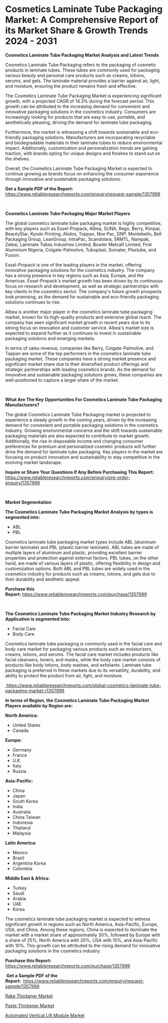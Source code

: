 <p><h1>Cosmetics Laminate Tube Packaging Market: A Comprehensive Report of its Market Share & Growth Trends 2024 - 2031</h1></p><p><strong>Cosmetics Laminate Tube Packaging Market Analysis and Latest Trends</strong></p>
<p><p>Cosmetics Laminate Tube Packaging refers to the packaging of cosmetic products in laminate tubes. These tubes are commonly used for packaging various beauty and personal care products such as creams, lotions, serums, and gels. The laminate material provides a barrier against air, light, and moisture, ensuring the product remains fresh and effective.</p><p>The Cosmetics Laminate Tube Packaging Market is experiencing significant growth, with a projected CAGR of 14.3% during the forecast period. This growth can be attributed to the increasing demand for convenient and innovative packaging solutions in the cosmetics industry. Consumers are increasingly looking for products that are easy to use, portable, and aesthetically pleasing, driving the demand for laminate tube packaging.</p><p>Furthermore, the market is witnessing a shift towards sustainable and eco-friendly packaging solutions. Manufacturers are incorporating recyclable and biodegradable materials in their laminate tubes to reduce environmental impact. Additionally, customization and personalization trends are gaining traction, with brands opting for unique designs and finishes to stand out on the shelves.</p><p>Overall, the Cosmetics Laminate Tube Packaging Market is expected to continue growing as brands focus on enhancing the consumer experience through innovative and sustainable packaging solutions.</p></p>
<p><strong>Get a Sample PDF of the Report:&nbsp;</strong> <a href="https://www.reliableresearchreports.com/enquiry/request-sample/1357999">https://www.reliableresearchreports.com/enquiry/request-sample/1357999</a></p>
<p>&nbsp;</p>
<p><strong>Cosmetics Laminate Tube Packaging Major Market Players</strong></p>
<p><p>The global cosmetics laminate tube packaging market is highly competitive, with key players such as Essel-Propack, Albea, SUNA, Rego, Berry, Kimpai, BeautyStar, Kyodo Printing, Abdos, Toppan, Noe Pac, DNP, Montebello, Bell Packaging Group, LeanGroup, IntraPac, Scandolara, SRMTL, Nampak, Zalesi, Laminate Tubes Industries Limited, Bowler Metcalf Limited, First Aluminium Nigeria, Colgate-Palmolive, Tuboplast, Somater, Plastube, and Fusion.</p><p>Essel-Propack is one of the leading players in the market, offering innovative packaging solutions for the cosmetics industry. The company has a strong presence in key regions such as Asia, Europe, and the Americas. Essel-Propack's market growth has been driven by its continuous focus on research and development, as well as strategic partnerships with key clients in the cosmetics sector. The company's future growth prospects look promising, as the demand for sustainable and eco-friendly packaging solutions continues to rise.</p><p>Albea is another major player in the cosmetics laminate tube packaging market, known for its high-quality products and extensive global reach. The company has seen significant market growth in recent years due to its strong focus on innovation and customer service. Albea's market size is expected to expand further as it continues to invest in sustainable packaging solutions and emerging markets.</p><p>In terms of sales revenue, companies like Berry, Colgate-Palmolive, and Toppan are some of the top performers in the cosmetics laminate tube packaging market. These companies have a strong market presence and significant market share due to their diversified product offerings and strategic partnerships with leading cosmetics brands. As the demand for innovative and sustainable packaging solutions grows, these companies are well-positioned to capture a larger share of the market.</p></p>
<p>&nbsp;</p>
<p><strong>What Are The Key Opportunities For Cosmetics Laminate Tube Packaging Manufacturers?</strong></p>
<p><p>The global Cosmetics Laminate Tube Packaging market is projected to experience a steady growth in the coming years, driven by the increasing demand for convenient and portable packaging solutions in the cosmetics industry. Growing environmental concerns and the shift towards sustainable packaging materials are also expected to contribute to market growth. Additionally, the rise in disposable income and changing consumer preferences for premium and personalized cosmetic products will further drive the demand for laminate tube packaging. Key players in the market are focusing on product innovation and sustainability to stay competitive in the evolving market landscape.</p></p>
<p><strong>Inquire or Share Your Questions If Any Before Purchasing This Report:</strong> <a href="https://www.reliableresearchreports.com/enquiry/pre-order-enquiry/1357999">https://www.reliableresearchreports.com/enquiry/pre-order-enquiry/1357999</a></p>
<p>&nbsp;</p>
<p><strong>Market Segmentation</strong></p>
<p><strong>The Cosmetics Laminate Tube Packaging Market Analysis by types is segmented into:</strong></p>
<p><ul><li>ABL</li><li>PBL</li></ul></p>
<p><p>Cosmetics laminate tube packaging market types include ABL (aluminum barrier laminate) and PBL (plastic barrier laminate). ABL tubes are made of multiple layers of aluminum and plastic, providing excellent barrier properties and protection against external factors. PBL tubes, on the other hand, are made of various layers of plastic, offering flexibility in design and customization options. Both ABL and PBL tubes are widely used in the cosmetics industry for products such as creams, lotions, and gels due to their durability and aesthetic appeal.</p></p>
<p><strong>Purchase this Report:&nbsp;</strong><a href="https://www.reliableresearchreports.com/purchase/1357999">https://www.reliableresearchreports.com/purchase/1357999</a></p>
<p>&nbsp;</p>
<p><strong>The Cosmetics Laminate Tube Packaging Market Industry Research by Application is segmented into:</strong></p>
<p><ul><li>Facial Care</li><li>Body Care</li></ul></p>
<p><p>Cosmetics laminate tube packaging is commonly used in the facial care and body care market for packaging various products such as moisturizers, creams, lotions, and serums. The facial care market includes products like facial cleansers, toners, and masks, while the body care market consists of products like body lotions, body washes, and exfoliants. Laminate tube packaging is preferred in these markets due to its versatility, durability, and ability to protect the product from air, light, and moisture.</p></p>
<p><a href="https://www.reliableresearchreports.com/global-cosmetics-laminate-tube-packaging-market-r1357999">&nbsp;https://www.reliableresearchreports.com/global-cosmetics-laminate-tube-packaging-market-r1357999</a></p>
<p><strong>In terms of Region, the Cosmetics Laminate Tube Packaging Market Players available by Region are:</strong></p>
<p>
    <p> <strong> North America: </strong>
        <ul>
            <li>United States</li>
            <li>Canada</li>
        </ul>
        </p> 
    <p> <strong> Europe: </strong>
        <ul>
            <li>Germany</li>
            <li>France</li>
            <li>U.K.</li>
            <li>Italy</li>
            <li>Russia</li>
        </ul>
        </p> 
    <p> <strong> Asia-Pacific: </strong>
        <ul>
            <li>China</li>
            <li>Japan</li>
            <li>South Korea</li>
            <li>India</li>
            <li>Australia</li>
            <li>China Taiwan</li>
            <li>Indonesia</li>
            <li>Thailand</li>
            <li>Malaysia</li>
        </ul>
        </p> 
    <p> <strong> Latin America: </strong>
        <ul>
            <li>Mexico</li>
            <li>Brazil</li>
            <li>Argentina Korea</li>
            <li>Colombia</li>
        </ul>
        </p> 
    <p> <strong> Middle East & Africa: </strong>
        <ul>
            <li>Turkey</li>
            <li>Saudi</li>
            <li>Arabia</li>
            <li>UAE</li>
            <li>Korea</li>
        </ul>
    </p>
    </p>
<p><p>The cosmetics laminate tube packaging market is expected to witness significant growth in regions such as North America, Asia-Pacific, Europe, USA, and China. Among these regions, China is expected to dominate the market with a market share of approximately 30%, followed by Europe with a share of 25%, North America with 20%, USA with 15%, and Asia-Pacific with 10%. This growth can be attributed to the rising demand for innovative packaging solutions in the cosmetics industry.</p></p>
<p><strong>Purchase this Report: </strong><a href="https://www.reliableresearchreports.com/purchase/1357999">https://www.reliableresearchreports.com/purchase/1357999</a></p>
<p>&nbsp;<strong>Get a Sample PDF of the Report:&nbsp;&nbsp;</strong><a href="https://www.reliableresearchreports.com/enquiry/request-sample/1357999">https://www.reliableresearchreports.com/enquiry/request-sample/1357999</a></p>
<p><strong></strong></p>
<p><p><a href="https://github.com/ZackaryHalvorson2023/Market-Research-Report-List-2/blob/main/rake-thickener-market.md">Rake Thickener Market</a></p><p><a href="https://github.com/AnnChovey2023/Market-Research-Report-List-2/blob/main/paste-thickener-market.md">Paste Thickener Market</a></p><p><a href="https://github.com/DeonteStanton2023/Market-Research-Report-List-2/blob/main/automated-vertical-lift-module-market.md">Automated Vertical Lift Module Market</a></p></p>